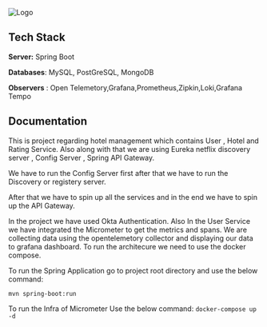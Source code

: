 
![Logo](https://miro.medium.com/v2/resize:fit:700/0*R60lnmJl4hanOBaJ.png)


## Tech Stack


**Server:** Spring Boot

**Databases**: MySQL, PostGreSQL, MongoDB

**Observers** : Open Telemetory,Grafana,Prometheus,Zipkin,Loki,Grafana Tempo


## Documentation

This is project regarding hotel management which contains User , Hotel and Rating Service. Also along with that we are using Eureka netflix discovery server , Config Server , Spring API Gateway.

We have to run the Config Server first after that we have to run the Discovery or registery server.

After that we have to spin up all the services and in the end we have to spin up the API Gateway.

In the project we have used Okta Authentication. Also In the User Service we have integrated the Micrometer to get the metrics and spans. We are collecting data using the opentelemetory collector and displaying our data to grafana dashboard. To run the architecure we need to use the docker compose.

To run the Spring Application go to project root directory and use the below command: 

```mvn spring-boot:run```

To run the Infra of Micrometer Use the below command:
```docker-compose up -d ```